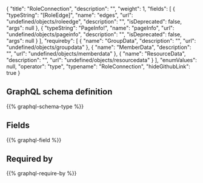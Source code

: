 {
  "title": "RoleConnection",
  "description": "",
  "weight": 1,
  "fields": [
    {
      "typeString": "[RoleEdge]",
      "name": "edges",
      "url": "undefined/objects/roleedge",
      "description": "",
      "isDeprecated": false,
      "args": null
    },
    {
      "typeString": "PageInfo!",
      "name": "pageInfo",
      "url": "undefined/objects/pageinfo",
      "description": "",
      "isDeprecated": false,
      "args": null
    }
  ],
  "requireby": [
    {
      "name": "GroupData",
      "description": "",
      "url": "undefined/objects/groupdata"
    },
    {
      "name": "MemberData",
      "description": "",
      "url": "undefined/objects/memberdata"
    },
    {
      "name": "ResourceData",
      "description": "",
      "url": "undefined/objects/resourcedata"
    }
  ],
  "enumValues": null,
  "operator": "type",
  "typename": "RoleConnection",
  "hideGithubLink": true
}
## GraphQL schema definition

{{% graphql-schema-type %}}

## Fields

{{% graphql-field %}}

## Required by

{{% graphql-require-by %}}
